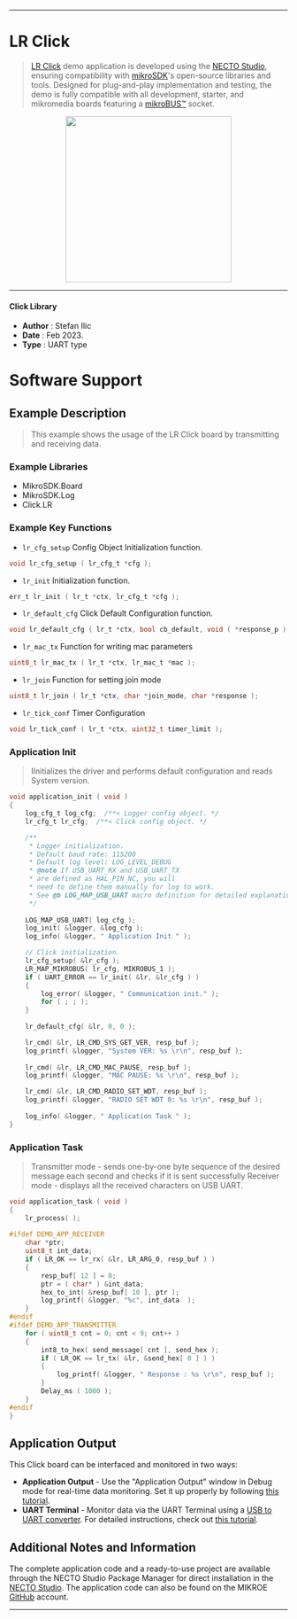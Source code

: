 
---
# LR Click

> [LR Click](https://www.mikroe.com/?pid_product=MIKROE-4470) demo application is developed using
the [NECTO Studio](https://www.mikroe.com/necto), ensuring compatibility with [mikroSDK](https://www.mikroe.com/mikrosdk)'s
open-source libraries and tools. Designed for plug-and-play implementation and testing, the demo is fully compatible with
all development, starter, and mikromedia boards featuring a [mikroBUS&trade;](https://www.mikroe.com/mikrobus) socket.

<p align="center">
  <img src="https://www.mikroe.com/?pid_product=MIKROE-4470&image=1" height=300px>
</p>

---

#### Click Library

- **Author**        : Stefan Ilic
- **Date**          : Feb 2023.
- **Type**          : UART type

# Software Support

## Example Description

> This example shows the usage of the LR Click board by transmitting and receiving data.

### Example Libraries

- MikroSDK.Board
- MikroSDK.Log
- Click.LR

### Example Key Functions

- `lr_cfg_setup` Config Object Initialization function.
```c
void lr_cfg_setup ( lr_cfg_t *cfg );
```

- `lr_init` Initialization function.
```c
err_t lr_init ( lr_t *ctx, lr_cfg_t *cfg );
```

- `lr_default_cfg` Click Default Configuration function.
```c
void lr_default_cfg ( lr_t *ctx, bool cb_default, void ( *response_p )( char *response ) );
```

- `lr_mac_tx` Function for writing mac parameters
```c
uint8_t lr_mac_tx ( lr_t *ctx, lr_mac_t *mac );
```

- `lr_join` Function for setting join mode
```c
uint8_t lr_join ( lr_t *ctx, char *join_mode, char *response );
```

- `lr_tick_conf` Timer Configuration
```c
void lr_tick_conf ( lr_t *ctx, uint32_t timer_limit );
```

### Application Init

> IInitializes the driver and performs default configuration and reads System version.

```c
void application_init ( void ) 
{
    log_cfg_t log_cfg;  /**< Logger config object. */
    lr_cfg_t lr_cfg;  /**< Click config object. */

    /** 
     * Logger initialization.
     * Default baud rate: 115200
     * Default log level: LOG_LEVEL_DEBUG
     * @note If USB_UART_RX and USB_UART_TX 
     * are defined as HAL_PIN_NC, you will 
     * need to define them manually for log to work. 
     * See @b LOG_MAP_USB_UART macro definition for detailed explanation.
     */
    
    LOG_MAP_USB_UART( log_cfg );
    log_init( &logger, &log_cfg );
    log_info( &logger, " Application Init " );

    // Click initialization.
    lr_cfg_setup( &lr_cfg );
    LR_MAP_MIKROBUS( lr_cfg, MIKROBUS_1 );
    if ( UART_ERROR == lr_init( &lr, &lr_cfg ) ) 
    {
        log_error( &logger, " Communication init." );
        for ( ; ; );
    }
    
    lr_default_cfg( &lr, 0, 0 );

    lr_cmd( &lr, LR_CMD_SYS_GET_VER, resp_buf );
    log_printf( &logger, "System VER: %s \r\n", resp_buf );
    
    lr_cmd( &lr, LR_CMD_MAC_PAUSE, resp_buf );
    log_printf( &logger, "MAC PAUSE: %s \r\n", resp_buf );

    lr_cmd( &lr, LR_CMD_RADIO_SET_WDT, resp_buf );
    log_printf( &logger, "RADIO SET WDT 0: %s \r\n", resp_buf );
    
    log_info( &logger, " Application Task " );
}
```

### Application Task

> Transmitter mode - sends one-by-one byte sequence of the desired message each second and 
 checks if it is sent successfully
 Receiver mode - displays all the received characters on USB UART.

```c
void application_task ( void ) 
{
    lr_process( );
    
#ifdef DEMO_APP_RECEIVER
    char *ptr;
    uint8_t int_data;
    if ( LR_OK == lr_rx( &lr, LR_ARG_0, resp_buf ) ) 
    {
        resp_buf[ 12 ] = 0;
        ptr = ( char* ) &int_data;
        hex_to_int( &resp_buf[ 10 ], ptr );
        log_printf( &logger, "%c", int_data  );
    }
#endif
#ifdef DEMO_APP_TRANSMITTER
    for ( uint8_t cnt = 0; cnt < 9; cnt++ ) 
    {
        int8_to_hex( send_message[ cnt ], send_hex );
        if ( LR_OK == lr_tx( &lr, &send_hex[ 0 ] ) ) 
        {
            log_printf( &logger, " Response : %s \r\n", resp_buf );
        }
        Delay_ms ( 1000 );
    }
#endif
}
```


## Application Output

This Click board can be interfaced and monitored in two ways:
- **Application Output** - Use the "Application Output" window in Debug mode for real-time data monitoring.
Set it up properly by following [this tutorial](https://www.youtube.com/watch?v=ta5yyk1Woy4).
- **UART Terminal** - Monitor data via the UART Terminal using
a [USB to UART converter](https://www.mikroe.com/click/interface/usb?interface*=uart,uart). For detailed instructions,
check out [this tutorial](https://help.mikroe.com/necto/v2/Getting%20Started/Tools/UARTTerminalTool).

## Additional Notes and Information

The complete application code and a ready-to-use project are available through the NECTO Studio Package Manager for 
direct installation in the [NECTO Studio](https://www.mikroe.com/necto). The application code can also be found on
the MIKROE [GitHub](https://github.com/MikroElektronika/mikrosdk_click_v2) account.

---
